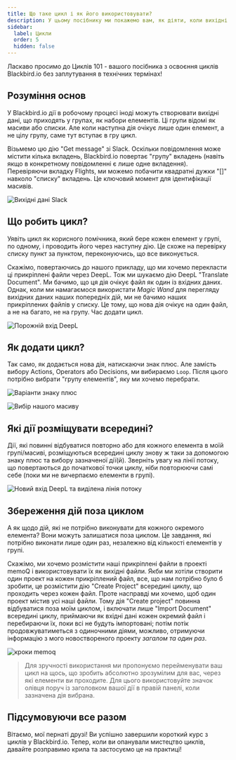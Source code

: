 ```yaml
---
title: Що таке цикл і як його використовувати?
description: У цьому посібнику ми покажемо вам, як діяти, коли вихідні дані дії представляють собою список елементів, але наступна дія приймає лише один із цих елементів - тобто цикл.
sidebar:
  label: Цикли
  order: 5
  hidden: false
---
```


Ласкаво просимо до Циклів 101 - вашого посібника з освоєння циклів Blackbird.io без заплутування в технічних термінах!

## Розуміння основ
У Blackbird.io дії в робочому процесі іноді можуть створювати вихідні дані, що приходять у групах, як набори елементів. Ці групи відомі як масиви або списки. Але коли наступна дія очікує лише один елемент, а не цілу групу, саме тут вступає в гру цикл.

Візьмемо цю дію "Get message" зі Slack. Оскільки повідомлення може містити кілька вкладень, Blackbird.io повертає "групу" вкладень (навіть якщо в конкретному повідомленні є лише одне вкладення). Перевіряючи вкладку Flights, ми можемо побачити квадратні дужки "[]" навколо "списку" вкладень. Це ключовий момент для ідентифікації масивів.

![Вихідні дані Slack](~/assets/guides/loops/Loop_SS1.png)

## Що робить цикл?
Уявіть цикл як корисного помічника, який бере кожен елемент у групі, по одному, і проводить його через наступну дію. Це схоже на перевірку списку пункт за пунктом, переконуючись, що все виконується.

Скажімо, повертаючись до нашого прикладу, що ми хочемо перекласти ці прикріплені файли через DeepL. Тож ми шукаємо дію DeepL "Translate Document". Ми бачимо, що ця дія очікує файл як один із вхідних даних. Однак, коли ми намагаємося використати _Magic Wand_ для перегляду вихідних даних наших попередніх дій, ми не бачимо наших прикріплених файлів у списку. Це тому, що нова дія очікує на один файл, а не на багато, не на групу. Час додати цикл.

![Порожній вхід DeepL](~/assets/guides/loops/Loop_SS2.png)

## Як додати цикл?
Так само, як додається нова дія, натискаючи знак плюс. Але замість вибору Actions, Operators або Decisions, ми вибираємо `Loop`. Після цього потрібно вибрати "групу елементів", яку ми хочемо перебрати.

![Варіанти знаку плюс](~/assets/guides/loops/Loop_SS3.png)

![Вибір нашого масиву](~/assets/guides/loops/Loop_SS4.png)

## Які дії розміщувати всередині?
Дії, які повинні відбуватися повторно або для кожного елемента в моїй групі/масиві, розміщуються всередині циклу знову ж таки за допомогою знаку плюс та вибору зазначеної дії(й). Зверніть увагу на лінії потоку, що повертаються до початкової точки циклу, ніби повторюючи самі себе (поки ми не вичерпаємо елементи в групі).
 
![Новий вхід DeepL та виділена лінія потоку](~/assets/guides/loops/Loop_SS5.png)

## Збереження дій поза циклом
А як щодо дій, які не потрібно виконувати для кожного окремого елемента? Вони можуть залишатися поза циклом. Це завдання, які потрібно виконати лише один раз, незалежно від кількості елементів у групі.

Скажімо, ми хочемо розмістити наші прикріплені файли в проекті memoQ і використовувати їх як вихідні файли. Якби ми хотіли створити один проект на кожен прикріплений файл, все, що нам потрібно було б зробити, це розмістити дію "Create Project" всередині циклу, що проходить через кожен файл. Проте насправді ми хочемо, щоб один проект містив усі наші файли. Тому дія "Create project" повинна відбуватися поза моїм циклом, і включати лише "Import Document" всередині циклу, приймаючи як вхідні дані кожен окремий файл і перебираючи їх, поки всі не будуть імпортовані; потім потік продовжуватиметься з одиночними діями, можливо, отримуючи інформацію з мого новоствореного проекту _загалом та один раз_.

![кроки memoq](~/assets/guides/loops/Loop_SS6.png)

> Для зручності використання ми пропонуємо перейменувати ваш цикл на щось, що зробить абсолютно зрозумілим для вас, через які елементи ви проходите. Для цього використовуйте значок олівця поруч із заголовком вашої дії в правій панелі, коли зазначена дія вибрана.

## Підсумовуючи все разом
Вітаємо, мої пернаті друзі! Ви успішно завершили короткий курс з циклів у Blackbird.io. Тепер, коли ви опанували мистецтво циклів, давайте розправимо крила та застосуємо це на практиці!
